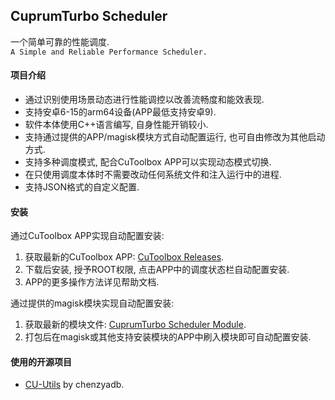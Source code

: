 ## CuprumTurbo Scheduler
一个简单可靠的性能调度.  
`A Simple and Reliable Performance Scheduler.`  
#### 项目介绍  
- 通过识别使用场景动态进行性能调控以改善流畅度和能效表现.  
- 支持安卓6-15的arm64设备(APP最低支持安卓9).  
- 软件本体使用C++语言编写, 自身性能开销较小.  
- 支持通过提供的APP/magisk模块方式自动配置运行, 也可自由修改为其他启动方式.  
- 支持多种调度模式, 配合CuToolbox APP可以实现动态模式切换.  
- 在只使用调度本体时不需要改动任何系统文件和注入运行中的进程.  
- 支持JSON格式的自定义配置.  
#### 安装  
通过CuToolbox APP实现自动配置安装:  
1. 获取最新的CuToolbox APP: [CuToolbox Releases](https://github.com/chenzyadb/CuprumTurbo-Scheduler/releases).  
2. 下载后安装, 授予ROOT权限, 点击APP中的调度状态栏自动配置安装.  
3. APP的更多操作方法详见帮助文档.  

通过提供的magisk模块实现自动配置安装:
1. 获取最新的模块文件: [CuprumTurbo Scheduler Module](https://github.com/chenzyadb/CuprumTurbo-Scheduler/tree/main/magisk).  
2. 打包后在magisk或其他支持安装模块的APP中刷入模块即可自动配置安装.  
#### 使用的开源项目  
- [CU-Utils](https://github.com/chenzyadb/CU-Utils) by chenzyadb.  
